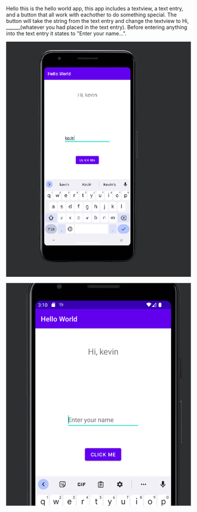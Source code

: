 Hello this is the hello world app, this app includes a textview, a text entry, and a button that all work with eachother to do something special.
The button will take the string from the text entry and change the textview to Hi, ______(whatever you had placed in the text entry). Before entering
anything into the text entry it states to "Enter your name...".


![alt text](https://github.com/KevinXJarema/HelloWorldLab/blob/master/appsnip.PNG?raw=true)

![alt text](https://github.com/KevinXJarema/HelloWorldLab/blob/master/othersnip.PNG?raw=true)
